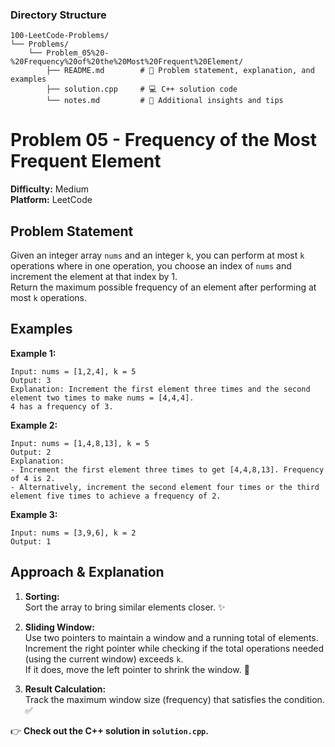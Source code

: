 ### **Directory Structure**

```
100-LeetCode-Problems/
└── Problems/
    └── Problem_05%20-%20Frequency%20of%20the%20Most%20Frequent%20Element/
        ├── README.md        # 📄 Problem statement, explanation, and examples
        ├── solution.cpp     # 💻 C++ solution code
        └── notes.md         # 📝 Additional insights and tips
```

# Problem 05 - Frequency of the Most Frequent Element

**Difficulty:** Medium  
**Platform:** LeetCode

## Problem Statement

Given an integer array `nums` and an integer `k`, you can perform at most `k` operations where in one operation, you choose an index of `nums` and increment the element at that index by 1.  
Return the maximum possible frequency of an element after performing at most `k` operations.

## Examples

**Example 1:**  
```
Input: nums = [1,2,4], k = 5  
Output: 3  
Explanation: Increment the first element three times and the second element two times to make nums = [4,4,4].  
4 has a frequency of 3.
```

**Example 2:**  
```
Input: nums = [1,4,8,13], k = 5  
Output: 2  
Explanation:  
- Increment the first element three times to get [4,4,8,13]. Frequency of 4 is 2.  
- Alternatively, increment the second element four times or the third element five times to achieve a frequency of 2.
```

**Example 3:**  
```
Input: nums = [3,9,6], k = 2  
Output: 1
```

## Approach & Explanation

1. **Sorting:**  
   Sort the array to bring similar elements closer. ✨

2. **Sliding Window:**  
   Use two pointers to maintain a window and a running total of elements.  
   Increment the right pointer while checking if the total operations needed (using the current window) exceeds `k`.  
   If it does, move the left pointer to shrink the window. 🔄

3. **Result Calculation:**  
   Track the maximum window size (frequency) that satisfies the condition. ✅

👉 **Check out the C++ solution in `solution.cpp`.**
